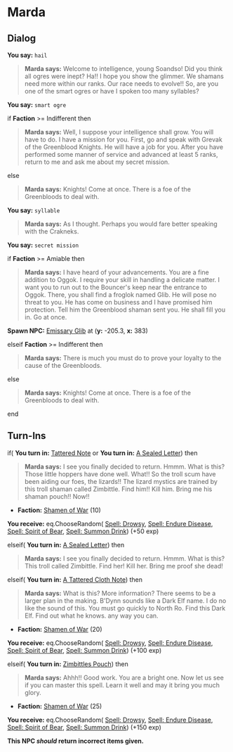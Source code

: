 # Marda
## Dialog

**You say:** `hail`



>**Marda says:** Welcome to intelligence, young Soandso! Did you think all ogres were inept? Ha!! I hope you show the glimmer. We shamans need more within our ranks. Our race needs to evolve!! So, are you one of the smart ogres or have I spoken too many syllables?

**You say:** `smart ogre`



if **Faction** >= Indifferent then




>**Marda says:** Well, I suppose your intelligence shall grow. You will have to do. I have a mission for you. First, go and speak with Grevak of the Greenblood Knights. He will have a job for you. After you have performed some manner of service and advanced at least 5 ranks, return to me and ask me about my secret mission.


else



>**Marda says:** Knights! Come at once. There is a foe of the Greenbloods to deal with.




**You say:** `syllable`



>**Marda says:** As I thought. Perhaps you would fare better speaking with the Crakneks.

**You say:** `secret mission`



if **Faction** >= Amiable then




>**Marda says:** I have heard of your advancements. You are a fine addition to Oggok. I require your skill in handling a delicate matter. I want you to run out to the Bouncer's keep near the entrance to Oggok. There, you shall find a froglok named Glib. He will pose no threat to you. He has come on business and I have promised him protection. Tell him the Greenblood shaman sent you. He shall fill you in. Go at once.



**Spawn NPC:**  [Emissary Glib](/npc/49127) at (**y:** -205.3, **x:** 383)


elseif **Faction** >= Indifferent then




>**Marda says:** There is much you must do to prove your loyalty to the cause of the Greenbloods.


else



>**Marda says:** Knights! Come at once. There is a foe of the Greenbloods to deal with.



end

## Turn-Ins





if( **You turn in:** [Tattered Note](/item/18884) or  **You turn in:** [A Sealed Letter](/item/18886)) then


>**Marda says:** I see you finally decided to return. Hmmm. What is this? Those little hoppers have done well. What!! So the troll scum have been aiding our foes, the lizards!! The lizard mystics are trained by this troll shaman called Zimbittle. Find him!! Kill him. Bring me his shaman pouch!! Now!!


* __Faction:__ [Shamen of War](/faction/394) (10)


 **You receive:** eq.ChooseRandom( [Spell: Drowsy](/item/15270), [Spell: Endure Disease](/item/15226), [Spell: Spirit of Bear](/item/15279), [Spell: Summon Drink](/item/15211)) (+50 exp)

elseif( **You turn in:** [A Sealed Letter](/item/18886)) then


>**Marda says:** I see you finally decided to return. Hmmm. What is this? This troll called Zimbittle. Find her! Kill her. Bring me proof she dead!

elseif( **You turn in:** [A Tattered Cloth Note](/item/18885)) then


>**Marda says:** What is this? More information? There seems to be a larger plan in the making. B'Dynn sounds like a Dark Elf name. I do no like the sound of this.  You must go quickly to North Ro.  Find this Dark Elf.  Find out what he knows.  any way you can.


* __Faction:__ [Shamen of War](/faction/394) (20)


 **You receive:** eq.ChooseRandom( [Spell: Drowsy](/item/15270), [Spell: Endure Disease](/item/15226), [Spell: Spirit of Bear](/item/15279), [Spell: Summon Drink](/item/15211)) (+100 exp)

elseif( **You turn in:** [Zimbittles Pouch](/item/17929)) then


>**Marda says:** Ahhh!! Good work. You are a bright one. Now let us see if you can master this spell. Learn it well and may it bring you much glory.


* __Faction:__ [Shamen of War](/faction/394) (25)


 **You receive:** eq.ChooseRandom( [Spell: Drowsy](/item/15270), [Spell: Endure Disease](/item/15226), [Spell: Spirit of Bear](/item/15279), [Spell: Summon Drink](/item/15211)) (+150 exp)

**This NPC *should* return incorrect items given.**
